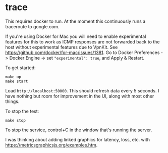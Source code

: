 # trace

This requires docker to run.  At the moment this continuously runs a traceroute
to google.com.

If you're using Docker for Mac you will need to enable experimental features for
this to work as ICMP responses are not forwarded back to the host without
experimental features due to VpnKit.  See
https://github.com/docker/for-mac/issues/1381.  Go to Docker Preferences ->
Docker Engine -> set `"experimental": true`, and Apply & Restart.

To get started:

```
make up
make start
```

Load `http://localhost:50000`.  This should refresh data every 5 seconds.  I
have nothing but room for improvement in the UI, along with most other things.

To stop the test:

```
make stop
```

To stop the service, control+C in the window that's running the server.

I was thinking about adding linked graphics for latency, loss, etc. with
https://metricsgraphicsjs.org/examples.htm.
